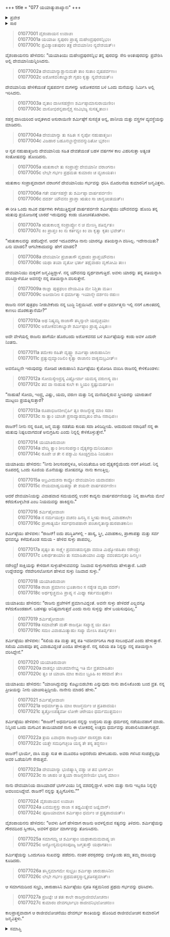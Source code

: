 +++
title = "077 ಯಯಾತ್ಯುಪಾಖ್ಯಾನಃ"
+++

<details><summary>ಪ್ರವೇಶ</summary>


।।   ಓಂ ಓಂ ನಮೋ ನಾರಾಯಣಾಯ।।   ಶ್ರೀ ವೇದವ್ಯಾಸಾಯ ನಮಃ ।।

ಶ್ರೀ ಕೃಷ್ಣದ್ವೈಪಾಯನ ವೇದವ್ಯಾಸ ವಿರಚಿತ  

**ಶ್ರೀ ಮಹಾಭಾರತ**

**ಆದಿ ಪರ್ವ**

**ಸಂಭವ ಪರ್ವ**

**ಅಧ್ಯಾಯ 77**

</details>


<details><summary>ಸಾರ</summary>

ಶರ್ಮಿಷ್ಠೆಯು ಯುಯಾತಿಯಿಂದ ಸಂತಾನವನ್ನು ಪಡೆಯಲು ನಿರ್ಧರಿಸಿ (1-10) ಅವನಿಂದ ಮಗನನ್ನು ಪಡೆದುದು (11-27).

</details>


> 01077001 ವೈಶಂಪಾಯನ ಉವಾಚ।  
01077001a ಯಯಾತಿಃ ಸ್ವಪುರಂ ಪ್ರಾಪ್ಯ ಮಹೇಂದ್ರಪುರಸನ್ನಿಭಂ।  
01077001c ಪ್ರವಿಶ್ಯಾಂತಃಪುರಂ ತತ್ರ ದೇವಯಾನೀಂ ನ್ಯವೇಶಯತ್।।

ವೈಶಂಪಾಯನನು ಹೇಳಿದನು: “ಯಯಾತಿಯು ಮಹೇಂದ್ರಪುರಸನ್ನಿಭ ತನ್ನ ಪುರವನ್ನು ಸೇರಿ ಅಂತಃಪುರವನ್ನು ಪ್ರವೇಶಿಸಿ ಅಲ್ಲಿ ದೇವಯಾನಿಯನ್ನಿರಿಸಿದನು.

> 01077002a ದೇವಯಾನ್ಯಾಶ್ಚಾನುಮತೇ ತಾಂ ಸುತಾಂ ವೃಷಪರ್ವಣಃ।  
01077002c ಅಶೋಕವನಿಕಾಭ್ಯಾಶೇ ಗೃಹಂ ಕೃತ್ವಾ ನ್ಯವೇಶಯತ್।।

ದೇವಯಾನಿಯ ಹೇಳಿಕೆಯಂತೆ ವೃಷಪರ್ವನ ಮಗಳನ್ನು ಅಶೋಕವನದ ಬಳಿ ಒಂದು ಮನೆಯನ್ನು ನಿರ್ಮಿಸಿ ಅಲ್ಲಿ ಇರಿಸಿದನು.

> 01077003a ವೃತಾಂ ದಾಸೀಸಹಸ್ರೇಣ ಶರ್ಮಿಷ್ಠಾಮಾಸುರಾಯಣೀಂ।   
01077003c ವಾಸೋಭಿರನ್ನಪಾನೈಶ್ಚ ಸಂವಿಭಜ್ಯ ಸುಸತ್ಕೃತಾಂ।।

ಸಹಸ್ರ ದಾಸಿಯರಿಂದ ಆವೃತಳಾದ ಅಸುರಾಯಿಣೀ ಶರ್ಮಿಷ್ಠೆಗೆ ಸುಸಜ್ಜಿತ ಅನ್ನ, ಪಾನೀಯ ಮತ್ತು ವಸ್ತ್ರಗಳ ವ್ಯವಸ್ಥೆಯನ್ನು ಮಾಡಿದನು.

> 01077004a ದೇವಯಾನ್ಯಾ ತು ಸಹಿತಃ ಸ ನೃಪೋ ನಹುಷಾತ್ಮಜಃ।  
01077004c ವಿಜಹಾರ ಬಹೂನಬ್ದಾನ್ದೇವವನ್ಮುದಿತೋ ಭೃಶಂ।।

ಆ ನೃಪ ನಹುಷಾತ್ಮಜನು ದೇವಯಾನಿಯ ಸಹಿತ ದೇವತೆಯಂತೆ ಬಹಳ ವರ್ಷಗಳ ಕಾಲ ವಿಹರಿಸುತ್ತಾ ಅತ್ಯಂತ ಸಂತೋಷವನ್ನು ಹೊಂದಿದನು.

> 01077005a ಋತುಕಾಲೇ ತು ಸಂಪ್ರಾಪ್ತೇ ದೇವಯಾನೀ ವರಾಂಗನಾ।  
01077005c ಲೇಭೇ ಗರ್ಭಂ ಪ್ರಥಮತಃ ಕುಮಾರಂ ಚ ವ್ಯಜಾಯತ।।

ಋತುಕಾಲ ಸಂಪ್ರಾಪ್ತವಾದಾಗ ವರಾಂಗನೆ ದೇವಯಾನಿಯು ಗರ್ಭವನ್ನು ಧರಿಸಿ ಮೊದಲನೆಯ ಕುಮಾರನಿಗೆ ಜನ್ಮವಿತ್ತಳು.

> 01077006a ಗತೇ ವರ್ಷಸಹಸ್ರೇ ತು ಶರ್ಮಿಷ್ಠಾ ವಾರ್ಷಪರ್ವಣೀ।  
01077006c ದದರ್ಶ ಯೌವನಂ ಪ್ರಾಪ್ತಾ ಋತುಂ ಸಾ ಚಾನ್ವಚಿಂತಯತ್।।

ಈ ರೀತಿ ಒಂದು ಸಾವಿರ ವರ್ಷಗಳು ಕಳೆಯುತ್ತಿದ್ದಂತೆ ವಾರ್ಷಪರ್ವಣೀ ಶರ್ಮಿಷ್ಠೆಯು ಯೌವನವನ್ನು ಹೊಂದಿ ತನ್ನ ಋತುವು ಪ್ರಯೋಜನಕ್ಕೆ ಬಾರದೆ ಇರುವುದನ್ನು ಕಂಡು ಯೋಚಿಸತೊಡಗಿದಳು.

> 01077007a ಋತುಕಾಲಶ್ಚ ಸಂಪ್ರಾಪ್ತೋ ನ ಚ ಮೇಽಸ್ತಿ ಪತಿರ್ವೃತಃ।  
01077007c ಕಿಂ ಪ್ರಾಪ್ತಂ ಕಿಂ ನು ಕರ್ತವ್ಯಂ ಕಿಂ ವಾ ಕೃತ್ವಾ ಕೃತಂ ಭವೇತ್।।

“ಋತುಕಾಲವನ್ನು ಪಡೆದಿದ್ದೇನೆ. ಆದರೆ ಇದೂವರೆಗೂ ನಾನು ಯಾರನ್ನೂ ಪತಿಯನ್ನಾಗಿ ವರಿಸಿಲ್ಲ. ಇದೇನಾಯಿತು? ಏನು ಮಾಡಲಿ? ಆಗಬೇಕಾದುದನ್ನು ಹೇಗೆ ಮಾಡಲಿ?

> 01077008a ದೇವಯಾನೀ ಪ್ರಜಾತಾಸೌ ವೃಥಾಹಂ ಪ್ರಾಪ್ತಯೌವನಾ।   
01077008c ಯಥಾ ತಯಾ ವೃತೋ ಭರ್ತಾ ತಥೈವಾಹಂ ವೃಣೋಮಿ ತಂ।।

ದೇವಯಾನಿಯು ಮಕ್ಕಳಿಗೆ ಜನ್ಮವಿತ್ತಿದ್ದಾಳೆ. ನನ್ನ ಯೌವನವು ವ್ಯರ್ಥವಾಗುತ್ತಿದೆ. ಅವಳು ಯಾರನ್ನು ತನ್ನ ಪತಿಯನ್ನಾಗಿ ವರಿಸಿದ್ದಾಳೆಯೋ ಅವನನ್ನೇ ನನ್ನ ಪತಿಯನ್ನಾಗಿ ವರಿಸುತ್ತೇನೆ.

> 01077009a ರಾಜ್ಞಾ ಪುತ್ರಫಲಂ ದೇಯಮಿತಿ ಮೇ ನಿಶ್ಚಿತಾ ಮತಿಃ।  
01077009c ಅಪೀದಾನೀಂ ಸ ಧರ್ಮಾತ್ಮಾ ಇಯಾನ್ಮೇ ದರ್ಶನಂ ರಹಃ।।

ರಾಜನು ನನಗೆ ಪುತ್ರಫಲ ನೀಡಬೇಕೆಂದು ನನ್ನ ಬುದ್ಧಿ ನಿಶ್ಚಯಿಸಿದೆ. ಆದರೆ ಆ ಧರ್ಮಾತ್ಮನು ಇಲ್ಲಿ ನನಗೆ ಏಕಾಂತದಲ್ಲಿ ಕಾಣಲು ದೊರಕುತ್ತಾನೆಯೇ?”

> 01077010a ಅಥ ನಿಷ್ಕ್ರಮ್ಯ ರಾಜಾಸೌ ತಸ್ಮಿನ್ಕಾಲೇ ಯದೃಚ್ಛಯಾ।  
01077010c ಅಶೋಕವನಿಕಾಭ್ಯಾಶೇ ಶರ್ಮಿಷ್ಠಾಂ ಪ್ರಾಪ್ಯ ವಿಷ್ಠಿತಃ।।

ಅದೇ ವೇಳೆಯಲ್ಲಿ ರಾಜನು ಹಾಗೆಯೇ ಹೊರಬಂದು ಅಶೋಕವನದ ಬಳಿ ಶರ್ಮಿಷ್ಠೆಯನ್ನು ಕಂಡು ಅವಳ ಎದುರೇ ನಿಂತನು.

> 01077011a ತಮೇಕಂ ರಹಿತೇ ದೃಷ್ಟ್ವಾ ಶರ್ಮಿಷ್ಠಾ ಚಾರುಹಾಸಿನೀ।   
01077011c ಪ್ರತ್ಯುದ್ಗಮ್ಯಾಂಜಲಿಂ ಕೃತ್ವಾ ರಾಜಾನಂ ವಾಕ್ಯಮಬ್ರವೀತ್।।

ಅವನೊಬ್ಬನೇ ಇರುವುದನ್ನು ನೋಡಿದ ಚಾರುಹಾಸಿನಿ ಶರ್ಮಿಷ್ಠೆಯು ಕೈಜೋಡಿಸಿ ವಂದಿಸಿ ರಾಜನಲ್ಲಿ ಕೇಳಿಕೊಂಡಳು:

> 01077012a ಸೋಮಸ್ಯೇಂದ್ರಸ್ಯ ವಿಷ್ಣೋರ್ವಾ ಯಮಸ್ಯ ವರುಣಸ್ಯ ವಾ।  
01077012c ತವ ವಾ ನಾಹುಷ ಕುಲೇ ಕಃ ಸ್ತ್ರಿಯಂ ಸ್ಪ್ರಷ್ಟುಮರ್ಹತಿ।।

“ನಾಹುಷ! ಸೋಮ, ಇಂದ್ರ, ವಿಷ್ಣು, ಯಮ, ವರುಣ ಮತ್ತು ನಿನ್ನ ಮನೆಯಲ್ಲಿರುವ ಸ್ತ್ರೀಯರನ್ನು ಯಾರುತಾನೆ ಮುಟ್ಟಲು ಪ್ರಯತ್ನಿಸುತ್ತಾರೆ?

> 01077013a ರೂಪಾಭಿಜನಶೀಲೈರ್ಹಿ ತ್ವಂ ರಾಜನ್ವೇತ್ಥ ಮಾಂ ಸದಾ।  
01077013c ಸಾ ತ್ವಾಂ ಯಾಚೇ ಪ್ರಸಾದ್ಯಾಹಮೃತುಂ ದೇಹಿ ನರಾಧಿಪ।।

ರಾಜನ್! ನೀನು ನನ್ನ ರೂಪ, ಜನ್ಮ ಮತ್ತು ನಡತೆಯ ಕುರಿತು ಸದಾ ತಿಳಿದಿದ್ದೀಯೆ. ಆದುದರಿಂದ ನರಾಧಿಪ! ನನ್ನ ಈ ಋತುವು ನಿಷ್ಫಲವಾಗದಂತೆ ಅನುಗ್ರಹಿಸು ಎಂದು ನಿನ್ನಲ್ಲಿ ಕೇಳಿಕೊಳ್ಳುತ್ತೇನೆ.”

> 01077014 ಯಯಾತಿರುವಾಚ।  
01077014a ವೇದ್ಮಿ ತ್ವಾಂ ಶೀಲಸಂಪನ್ನಾಂ ದೈತ್ಯಕನ್ಯಾಮನಿಂದಿತಾಂ।  
01077014c ರೂಪೇ ಚ ತೇ ನ ಪಶ್ಯಾಮಿ ಸೂಚ್ಯಗ್ರಮಪಿ ನಿಂದಿತಂ।।

ಯಯಾತಿಯು ಹೇಳಿದನು: “ನೀನು ಶೀಲಸಂಪನ್ನಳೂ, ಅನಿಂದಿತೆಯೂ ಆದ ದೈತ್ಯಕನ್ಯೆಯೆಂದು ನನಗೆ ತಿಳಿದಿದೆ. ನಿನ್ನ ರೂಪದಲ್ಲಿ ಒಂದು ಸೂಜಿಯ ಮೊನೆಯಷ್ಟು ದೋಷವನ್ನೂ ನಾನು ಕಾಣುತ್ತಿಲ್ಲ.

> 01077015a ಅಬ್ರವೀದುಶನಾ ಕಾವ್ಯೋ ದೇವಯಾನೀಂ ಯದಾವಹಂ।  
01077015c ನೇಯಮಾಹ್ವಯಿತವ್ಯಾ ತೇ ಶಯನೇ ವಾರ್ಷಪರ್ವಣೀ।।

ಆದರೆ ದೇವಯಾನಿಯನ್ನು ವಿವಾಹವಾದ ಸಮಯದಲ್ಲಿ ಉಶನ ಕಾವ್ಯನು ವಾರ್ಷಪರ್ವಣಿಯನ್ನು ನಿನ್ನ ಹಾಸಿಗೆಯ ಮೇಲೆ ಕರೆದುಕೊಳ್ಳಬೇಡ ಎಂಬ ನಿಯಮವನ್ನು ಹಾಕಿದ್ದನು.”

> 01077016 ಶರ್ಮಿಷ್ಠೋವಾಚ।  
01077016a ನ ನರ್ಮಯುಕ್ತಂ ವಚನಂ ಹಿನಸ್ತಿ ನ ಸ್ತ್ರೀಷು ರಾಜನ್ನ ವಿವಾಹಕಾಲೇ।  
01077016c ಪ್ರಾಣಾತ್ಯಯೇ ಸರ್ವಧನಾಪಹಾರೇ ಪಂಚಾನೃತಾನ್ಯಾಹುರಪಾತಕಾನಿ।।

ಶರ್ಮಿಷ್ಠೆಯು ಹೇಳಿದಳು: “ರಾಜನ್! ಐದು ಪರಿಸ್ಥಿತಿಗಳಲ್ಲಿ - ಹಾಸ್ಯ, ಸ್ತ್ರೀ, ವಿವಾಹಕಾಲ, ಪ್ರಾಣಾಪತ್ತು ಮತ್ತು ಸರ್ವ ಧನವನ್ನೂ ಕಳೆದುಕೊಂಡ ಸಮಯ - ಹೇಳಿದ ಸುಳ್ಳು ಪಾಪವಲ್ಲ.

> 01077017a ಪೃಷ್ಟಂ ತು ಸಾಕ್ಷ್ಯೇ ಪ್ರವದಂತಮನ್ಯಥಾ ವದಂತಿ ಮಿಥ್ಯೋಪಹಿತಂ ನರೇಂದ್ರ।  
01077017c ಏಕಾರ್ಥತಾಯಾಂ ತು ಸಮಾಹಿತಾಯಾಂ ಮಿಥ್ಯಾ ವದಂತಮನೃತಂ ಹಿನಸ್ತಿ।।

ನರೇಂದ್ರ! ಸಾಕ್ಷಿಯನ್ನು ಕೇಳಿದಾಗ ಸುಳ್ಳುಹೇಳುವವನನ್ನು ನಿಜವಾದ ಸುಳ್ಳುಗಾರನೆಂದು ಹೇಳುತ್ತಾರೆ. ಒಂದೇ ಉದ್ದೇಶವನ್ನು ನೆರವೇರಿಸಲೋಸುಗ ಹೇಳುವ ಸುಳ್ಳು ನಿಜವಾದ ಸುಳ್ಳು.”

> 01077018 ಯಯಾತಿರುವಾಚ।  
01077018a ರಾಜಾ ಪ್ರಮಾಣಂ ಭೂತಾನಾಂ ಸ ನಶ್ಯೇತ ಮೃಷಾ ವದನ್।  
01077018c ಅರ್ಥಕೃಚ್ಛ್ರಮಪಿ ಪ್ರಾಪ್ಯ ನ ಮಿಥ್ಯಾ ಕರ್ತುಮುತ್ಸಹೇ।।

ಯಯಾತಿಯು ಹೇಳಿದನು: “ರಾಜನು ಪ್ರಜೆಗಳಿಗೆ ಪ್ರಮಾಣವಿದ್ದಂತೆ. ಅವನೇ ಸುಳ್ಳು ಹೇಳಿದರೆ ಎಲ್ಲವನ್ನೂ ಕಳೆದುಕೊಂಡಹಾಗೆ. ಬಹಳಷ್ಟು ಅನಿಷ್ಟವಾಗುತ್ತದೆ ಎಂದು ನಾನು ಸುಳ್ಳನ್ನು ಹೇಳ ಬಯಸುವುದಿಲ್ಲ.”

> 01077019 ಶರ್ಮಿಷ್ಠೋವಾಚ।  
01077019a ಸಮಾವೇತೌ ಮತೌ ರಾಜನ್ಪತಿಃ ಸಖ್ಯಾಶ್ಚ ಯಃ ಪತಿಃ।  
01077019c ಸಮಂ ವಿವಾಹಮಿತ್ಯಾಹುಃ ಸಖ್ಯಾ ಮೇಽಸಿ ಪತಿರ್ವೃತಃ।।

ಶರ್ಮಿಷ್ಠೆಯು ಹೇಳಿದಳು: “ಸಖಿಯ ಪತಿ ಮತ್ತು ತನ್ನ ಪತಿ ಇವರೀರ್ವರಿಗೂ ಗಾಢ ಸಂಬಂಧವಿದೆ ಎಂದು ಹೇಳುತ್ತಾರೆ. ಸಖಿಯ ವಿವಾಹವೂ ತನ್ನ ವಿವಾಹವಿದ್ದಂತೆ ಎಂದೂ ಹೇಳುತ್ತಾರೆ. ನನ್ನ ಸಖಿಯ ಪತಿ ನಿನ್ನನ್ನು ನನ್ನ ಪತಿಯನ್ನಾಗಿ ವರಿಸಿದ್ದೇನೆ.”

> 01077020 ಯಯಾತಿರುವಾಚ।  
01077020a ದಾತವ್ಯಂ ಯಾಚಮಾನೇಭ್ಯ ಇತಿ ಮೇ ವ್ರತಮಾಹಿತಂ।  
01077020c ತ್ವಂ ಚ ಯಾಚಸಿ ಮಾಂ ಕಾಮಂ ಬ್ರೂಹಿ ಕಿಂ ಕರವಾಣಿ ತೇ।।

ಯಯಾತಿಯು ಹೇಳಿದನು: “ಯಾಚಿಸಿದ್ದುದನ್ನು ಕೊಟ್ಟುಬಿಡಬೇಕು ಎನ್ನುವುದು ನಾನು ಪಾಲಿಸಿಕೊಂಡು ಬಂದ ವ್ರತ. ನನ್ನ ಪ್ರೀತಿಯನ್ನು ನೀನು ಯಾಚಿಸುತ್ತಿದ್ದೀಯೆ. ನಾನೇನು ಮಾಡಲಿ ಹೇಳು.”

> 01077021 ಶರ್ಮಿಷ್ಠೋವಾಚ।  
01077021a ಅಧರ್ಮಾತ್ತ್ರಾಹಿ ಮಾಂ ರಾಜನ್ಧರ್ಮಂ ಚ ಪ್ರತಿಪಾದಯ।   
01077021c ತ್ವತ್ತೋಽಪತ್ಯವತೀ ಲೋಕೇ ಚರೇಯಂ ಧರ್ಮಮುತ್ತಮಂ।।

ಶರ್ಮಿಷ್ಠೆಯು ಹೇಳಿದಳು: “ರಾಜನ್! ಅಧರ್ಮದಿಂದ ನನ್ನನ್ನು ಉದ್ಧರಿಸು ಮತ್ತು ಧರ್ಮದಲ್ಲಿ ನಡೆಯುವಹಾಗೆ ಮಾಡು. ನಿನ್ನಿಂದ ಒಂದು ಮಗುವಿನ ತಾಯಿಯಾದರೆ ನಾನು ಈ ಲೋಕದಲ್ಲಿ ಉತ್ತಮ ಧರ್ಮವನ್ನು ಪರಿಪಾಲಿಸಿದಂತಾಗುತ್ತದೆ.

> 01077022a ತ್ರಯ ಏವಾಧನಾ ರಾಜನ್ಭಾರ್ಯಾ ದಾಸಸ್ತಥಾ ಸುತಃ।  
01077022c ಯತ್ತೇ ಸಮಧಿಗಚ್ಛಂತಿ ಯಸ್ಯ ತೇ ತಸ್ಯ ತದ್ಧನಂ।।

ರಾಜನ್! ಭಾರ್ಯೆ, ದಾಸಿ ಮತ್ತು ಸುತ ಈ ಮೂವರೂ ಅಧನರೆಂದು ಹೇಳಬಹುದು. ಅವರು ಗಳಿಸಿದ ಸಂಪತ್ತೆಲ್ಲವೂ ಅವರ ಒಡೆಯನಿಗೇ ಸೇರುತ್ತವೆ.

> 01077023a ದೇವಯಾನ್ಯಾ ಭುಜಿಷ್ಯಾಸ್ಮಿ ವಶ್ಯಾ ಚ ತವ ಭಾರ್ಗವೀ।  
01077023c ಸಾ ಚಾಹಂ ಚ ತ್ವಯಾ ರಾಜನ್ಭರಣೀಯೇ ಭಜಸ್ವ ಮಾಂ।।

ನಾನು ದೇವಯಾನಿಯ ದಾಸಿಯಾದರೆ ಭಾರ್ಗವಿಯು ನಿನ್ನ ವಶದಲ್ಲಿದ್ದಾಳೆ. ಅವಳು ಮತ್ತು ನಾನು ಇಬ್ಬರೂ ನಿನ್ನನ್ನೇ ಅವಲಂಬಿಸಿದ್ದೇವೆ. ರಾಜನ್! ನನ್ನನ್ನು ತೃಪ್ತಿಗೊಳಿಸು.””

> 01077024 ವೈಶಂಪಾಯನ ಉವಾಚ।  
01077024a ಏವಮುಕ್ತಸ್ತು ರಾಜಾ ಸ ತಥ್ಯಮಿತ್ಯೇವ ಜಜ್ಞಿವಾನ್।  
01077024c ಪೂಜಯಾಮಾಸ ಶರ್ಮಿಷ್ಠಾಂ ಧರ್ಮಂ ಚ ಪ್ರತ್ಯಪಾದಯತ್।।

ವೈಶಂಪಾಯನನು ಹೇಳಿದನು: “ಅವಳು ಹೀಗೆ ಹೇಳಿದಾಗ ರಾಜನು ಅವಳಲ್ಲಿರುವ ಸತ್ಯವನ್ನು ತಿಳಿದನು. ಶರ್ಮಿಷ್ಠೆಯನ್ನು ಗೌರವದಿಂದ ಸ್ವೀಕರಿಸಿ, ಅವಳಿಗೆ ಧರ್ಮ ಮಾರ್ಗವನ್ನು ತೋರಿಸಿದನು.

> 01077025a ಸಮಾಗಮ್ಯ ಚ ಶರ್ಮಿಷ್ಠಾಂ ಯಥಾಕಾಮಮವಾಪ್ಯ ಚ।  
01077025c ಅನ್ಯೋನ್ಯಮಭಿಸಂಪೂಜ್ಯ ಜಗ್ಮತುಸ್ತೌ ಯಥಾಗತಂ।।

ಶರ್ಮಿಷ್ಠೆಯನ್ನು ಒಂದುಗೂಡಿ ಸುಖವನ್ನು ಪಡೆದನು. ನಂತರ ಪರಸ್ಪರರನ್ನು ಬೀಳ್ಕೊಂಡು ತಮ್ಮ ತಮ್ಮ ದಾರಿಯನ್ನು ಕೂಡಿದರು.

> 01077026a ತಸ್ಮಿನ್ಸಮಾಗಮೇ ಸುಭ್ರೂಃ ಶರ್ಮಿಷ್ಠಾ ಚಾರುಹಾಸಿನೀ।  
01077026c ಲೇಭೇ ಗರ್ಭಂ ಪ್ರಥಮತಸ್ತಸ್ಮಾನ್ನೃಪತಿಸತ್ತಮಾತ್।।

ಆ ಸಮಾಗಮದಿಂದ ಸುಭ್ರು, ಚಾರುಹಾಸಿನಿ ಶರ್ಮಿಷ್ಠೆಯು ನೃಪತಿ ಸತ್ತಮನಿಂದ ಪ್ರಥಮ ಗರ್ಭವನ್ನು ಧರಿಸಿದಳು.

> 01077027a ಪ್ರಜಜ್ಞೇ ಚ ತತಃ ಕಾಲೇ ರಾಜನ್ರಾಜೀವಲೋಚನಾ।  
01077027c ಕುಮಾರಂ ದೇವಗರ್ಭಾಭಂ ರಾಜೀವನಿಭಲೋಚನಂ।।

ಕಾಲಪ್ರಾಪ್ತವಾದಾಗ ಆ ರಾಜೀವಲೋಚನೆಯು ದೇವಗರ್ಭ ಕಾಂತಿಯನ್ನು ಹೊಂದಿದ ರಾಜೀವಲೋಚನ ಕುಮಾರನಿಗೆ ಜನ್ಮವಿತ್ತಳು.”

<details><summary>ಸಮಾಪ್ತಿ</summary>

ಇತಿ ಶ್ರೀ ಮಹಾಭಾರತೇ ಆದಿಪರ್ವಣಿ ಸಂಭವಪರ್ವಣಿ ಯಯಾತ್ಯುಪಾಖ್ಯಾನೇ ಸಪ್ತಸಪ್ತತಿತಮೋಽಧ್ಯಾಯಃ।।  
ಇದು ಶ್ರೀ ಮಹಾಭಾರತದಲ್ಲಿ ಆದಿಪರ್ವದಲ್ಲಿ ಸಂಭವ ಪರ್ವದಲ್ಲಿ ಯಯಾತಿ-ಉಪಾಖ್ಯಾನದಲ್ಲಿ ಎಪ್ಪತ್ತೇಳನೆಯ ಅಧ್ಯಾಯವು.

</details>

